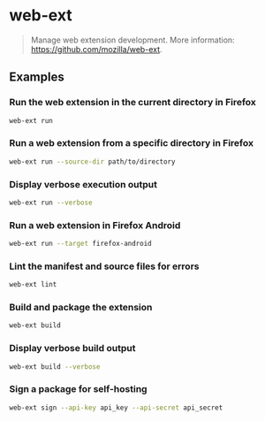 # web-ext

> Manage web extension development. More information: <https://github.com/mozilla/web-ext>.

## Examples

### Run the web extension in the current directory in Firefox

```bash
web-ext run
```

### Run a web extension from a specific directory in Firefox

```bash
web-ext run --source-dir path/to/directory
```

### Display verbose execution output

```bash
web-ext run --verbose
```

### Run a web extension in Firefox Android

```bash
web-ext run --target firefox-android
```

### Lint the manifest and source files for errors

```bash
web-ext lint
```

### Build and package the extension

```bash
web-ext build
```

### Display verbose build output

```bash
web-ext build --verbose
```

### Sign a package for self-hosting

```bash
web-ext sign --api-key api_key --api-secret api_secret
```
